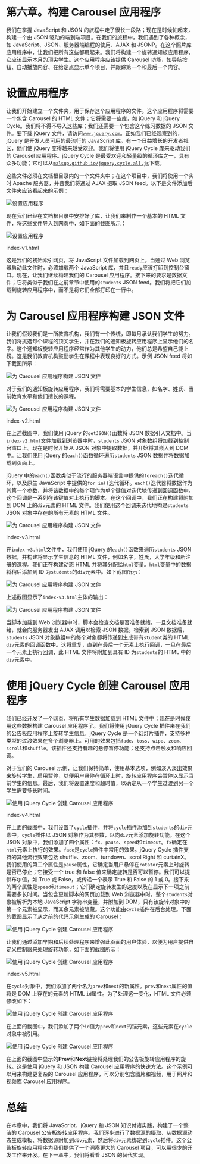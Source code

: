 # 第六章。构建 Carousel 应用程序

我们在掌握 JavaScript 和 JSON 的旅程中走了很长一段路；现在是时候忙起来，构建一个由 JSON 驱动的端到端项目。在我们的旅程中，我们遇到了各种概念，如 JavaScript、JSON、服务器端编程的使用、AJAX 和 JSONP。在这个照片库应用程序中，让我们把所有这些都用起来。我们将构建一个旋转通知板应用程序，它应该显示本月的顶尖学生。这个应用程序应该提供 Carousel 功能，如导航按钮、自动播放内容、在给定点显示单个项目，并跟踪第一个和最后一个内容。

# 设置应用程序

让我们开始建立一个文件夹，用于保存这个应用程序的文件。这个应用程序将需要一个包含 Carousel 的 HTML 文件；它将需要一些库，如 jQuery 和 jQuery Cycle。我们将不得不导入这些库；我们还需要一个包含这个练习数据的 JSON 文件。要下载 jQuery 文件，请访问[`www.jquery.com`](http://www.jquery.com)。正如我们已经观察到的，jQuery 是开发人员可用的最流行的 JavaScript 库。有一个日益增长的开发者社区，他们使 jQuery 变得越来越受欢迎。我们将使用 jQuery Cycle 库来驱动我们的 Carousel 应用程序。jQuery Cycle 是最受欢迎和轻量级的循环库之一，具有众多功能；它可以从[`malsup.github.io/jquery.cycle.all.js`](http://malsup.github.io/jquery.cycle.all.js)下载。

这些文件必须在文档根目录内的一个文件夹中；在这个项目中，我们将使用一个实时 Apache 服务器，并且我们将通过 AJAX 摄取 JSON feed。以下是文件添加后文件夹应该看起来的示例：

![设置应用程序](img/6034OS_06_01.jpg)

现在我们已经在文档根目录中安排好了库，让我们来制作一个基本的 HTML 文件，将这些文件导入到网页中，如下面的截图所示：

![设置应用程序](img/6034OS_06_02.jpg)

index-v1.html

这是我们的初始索引网页，将 JavaScript 文件加载到网页上。当通过 Web 浏览器启动此文件时，必须加载两个 JavaScript 库，并且`ready`应该打印到控制台窗口。现在，让我们继续构建我们的 Carousel 应用程序。接下来的要求是数据文件；它将类似于我们在之前章节中使用的`students` JSON feed。我们将把它们加载到旋转应用程序中，而不是将它们全部打印在一行中。

# 为 Carousel 应用程序构建 JSON 文件

让我们假设我们是一所教育机构，我们有一个传统，即每月承认我们学生的努力。我们将挑选每个课程的顶尖学生，并在我们的通知板旋转应用程序上显示他们的名字。这个通知板旋转应用程序经常作为其他学生的动力，他们总是希望自己能上榜。这是我们教育机构鼓励学生在课程中表现良好的方式。示例 JSON feed 将如下截图所示：

![为 Carousel 应用程序构建 JSON 文件](img/6034OS_06_03.jpg)

对于我们的通知板旋转应用程序，我们将需要基本的学生信息，如名字、姓氏、当前教育水平和他们擅长的课程。

![为 Carousel 应用程序构建 JSON 文件](img/6034OS_06_04.jpg)

index-v2.html

在上述截图中，我们使用 jQuery 的`getJSON()`函数将 JSON 数据引入文档中。当`index-v2.html`文件加载到浏览器中时，`students` JSON 对象数组将加载到控制台窗口上。现在是时候开始从 JSON 对象中提取数据，并开始将其嵌入到 DOM 中。让我们使用 jQuery 的`each()`函数循环遍历`students` JSON 数据并将数据加载到页面上。

jQuery 中的`each()`函数类似于流行的服务器端语言中提供的`foreach()`迭代循环，以及原生 JavaScript 中提供的`for in()`迭代循环。`each()`迭代器将数据作为其第一个参数，并将该数据中的每个项作为单个键值对迭代地传递到回调函数中。这个回调是一系列在该键值对上执行的脚本。在这个回调中，我们正在构建将附加到 DOM 上的`div`元素的 HTML 文件。我们使用这个回调来迭代地构建`students` JSON 对象中存在的所有元素的 HTML 文件。

![为 Carousel 应用程序构建 JSON 文件](img/6034OS_06_05.jpg)

index-v3.html

在`index-v3.html`文件中，我们使用 jQuery 的`each()`函数来遍历`students` JSON 数据，并构建将显示学生信息的 HTML 文件，例如名字，姓氏，大学年级和所注册的课程。我们正在构建动态 HTML 并将其分配给`html`变量。`html`变量中的数据将稍后添加到 ID 为`students`的`div`元素中。如下截图所示：

![为 Carousel 应用程序构建 JSON 文件](img/6034OS_06_06.jpg)

上述截图显示了`index-v3.html`主体的输出：

![为 Carousel 应用程序构建 JSON 文件](img/6034OS_06_07.jpg)

当脚本加载到 Web 浏览器中时，脚本会检查文档是否准备就绪。一旦文档准备就绪，就会向服务器发出 AJAX 调用以检索 JSON 数据。检索到 JSON 数据后，`students` JSON 对象数组中的每个对象都将传递到生成带有`student`类的 HTML `div`元素的回调函数中。这将重复，直到在最后一个元素上执行回调，一旦在最后一个元素上执行回调，此 HTML 文件将附加到具有 ID 为`students`的 HTML 中的`div`元素中。

# 使用 jQuery Cycle 创建 Carousel 应用程序

我们已经开发了一个网页，将所有学生数据加载到 HTML 文件中；现在是时候使用这些数据构建 Carousel 应用程序了。我们将使用 jQuery Cycle 插件来在我们的公告板应用程序上旋转学生信息。jQuery Cycle 是一个幻灯片插件，支持多种类型的过渡效果在多个浏览器上。可用的效果包括`fade`、`toss`、`wipe`、`zoom`、`scroll`和`shuffle`。该插件还支持有趣的悬停暂停功能；还支持点击触发和响应回调。

对于我们的 Carousel 示例，让我们保持简单，使用基本选项，例如淡入淡出效果来旋转学生，启用暂停，以便用户悬停在循环上时，旋转应用程序会暂停以显示当前学生的信息。最后，我们将设置速度和超时值，以确定从一个学生过渡到另一个学生需要多长时间。

![使用 jQuery Cycle 创建 Carousel 应用程序](img/6034OS_06_08.jpg)

index-v4.html

在上面的截图中，我们设置了`cycle`插件，并将`cycle`插件添加到`students`的`div`元素中。`cycle`插件以 JSON 对象作为其参数，以向`div`元素添加旋转功能。在这个 JSON 对象中，我们添加了四个属性：`fx`、`pause`、`speed`和`timeout`。`fx`确定在`html`元素上执行的效果。`fade`是`cycle`插件中常用的效果。jQuery Cycle 插件支持的其他流行效果包括 shuffle、zoom、turndown、scrollRight 和 curtainX。我们使用的第二个属性是`pause`属性，它确定当用户悬停在`rotator`元素上时旋转是否已停止；它接受一个 true 和 false 值来确定旋转是否可以暂停。我们可以提供布尔值，如 True 或 False，或传递一个表示 True 和 False 的 1 或 0。接下来的两个属性是`speed`和`timeout`；它们确定旋转发生的速度以及在显示下一项之前需要多长时间。当包含更新脚本的网页加载到 Web 浏览器中时，整个`students`对象被解析为本地 JavaScript 字符串变量，并附加到 DOM，只有该旋转对象中的第一个元素被显示，而其余元素被隐藏。这个功能由`cycle`插件在后台处理。下面的截图显示了从之前的代码示例生成的 Carousel：

![使用 jQuery Cycle 创建 Carousel 应用程序](img/6034OS_06_09.jpg)

让我们通过添加早期和后续处理程序来增强此页面的用户体验，以便为用户提供自定义控制器来处理旋转功能，如下面的截图所示：

![使用 jQuery Cycle 创建 Carousel 应用程序](img/6034OS_06_10.jpg)

index-v5.html

在`cycle`对象中，我们添加了两个名为`prev`和`next`的新属性。`prev`和`next`属性的值将是 DOM 上存在的元素的 HTML `id`属性。为了处理这一变化，HTML 文件必须修改如下：

![使用 jQuery Cycle 创建 Carousel 应用程序](img/6034OS_06_11.jpg)

在上面的截图中，我们添加了两个`id`值为`prev`和`next`的锚元素，这些元素在`cycle`对象中被引用。

![使用 jQuery Cycle 创建 Carousel 应用程序](img/6034OS_06_12.jpg)

在上面的截图中显示的**Prev**和**Next**链接将处理我们的公告板旋转应用程序的旋转。这是使用 jQuery 和 JSON 构建 Carousel 应用程序的快速方法。这个示例可以用来构建更复杂的 Carousel 应用程序，可以分别包含图片和视频，用于照片和视频库 Carousel 应用程序。

# 总结

在本章中，我们将 JavaScript、jQuery 和 JSON 知识付诸实践，构建了一个整洁的 Carousel 公告板旋转应用程序。我们逐步进行了数据源的摄取、从数据源动态生成模板、将数据源附加到`div`元素，然后将`div`元素绑定到`cycle`插件。这个公告板旋转应用程序为我们提供了一个洞察更大的 Carousel 项目，可以用很少的开发工作来开发。在下一章中，我们将看看 JSON 的替代实现。
